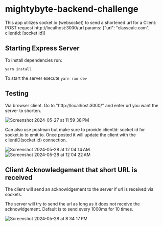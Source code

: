 # mightybyte-backend-challenge


This app utilizes socket.io (websocket) to send a shortened url for a Client: POST request http://localhost:3000/url params: {"url": "classcalc.com", clientId: [socket id]}

## Starting Express Server
To install dependencies run:

`yarn install`

To start the server execute 
`yarn run dev`


## Testing

Via browser client. Go to "http://localhost:3000/" and enter url you want the server to shorten. 

![Screenshot 2024-05-27 at 11 59 38 PM](https://github.com/niccololampa/mightybyte-backend-challenge/assets/37615906/ce635887-131a-43a8-b55c-d9e191e9fd7b)


Can also use postman but make sure to provide clientId: socket.id for socket.io to emit to. Once posted it will update the client with the clientID(socket.id) connection. 

![Screenshot 2024-05-28 at 12 04 14 AM](https://github.com/niccololampa/mightybyte-backend-challenge/assets/37615906/8c5952bc-23d2-437e-931e-d120bb1ef1ab)
![Screenshot 2024-05-28 at 12 04 22 AM](https://github.com/niccololampa/mightybyte-backend-challenge/assets/37615906/278ee493-5ece-47e2-916f-4c8925ae4d4d)


## Client Acknowledgement that short URL is received

The client will send an acknowldgement to the server if url is received via sockets. 

The server will try to send the url as long as it does not receive the acknowldgement. Default is to send every 1000ms for 10 times. 

![Screenshot 2024-05-28 at 8 34 17 PM](https://github.com/niccololampa/mightybyte-backend-challenge/assets/37615906/d1d9b371-eed6-4e24-b2b1-c27499732227)
